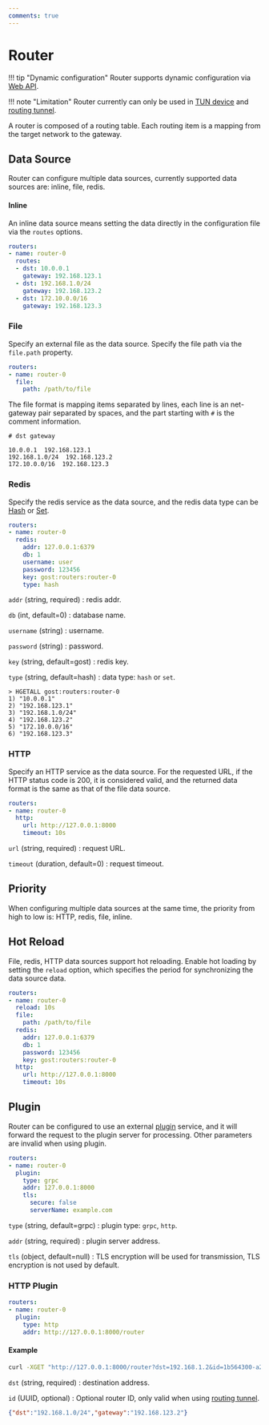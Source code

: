 ```yaml
---
comments: true
---
```


# Router

!!! tip "Dynamic configuration"
    Router supports dynamic configuration via [Web API](../tutorials/api/overview.md).

!!! note "Limitation"
    Router currently can only be used in [TUN device](../tutorials/tuntap.md) and [routing tunnel](../tutorials/routing-tunnel.md).

A router is composed of a routing table. Each routing item is a mapping from the target network to the gateway.

## Data Source

Router can configure multiple data sources, currently supported data sources are: inline, file, redis.

#### Inline

An inline data source means setting the data directly in the configuration file via the `routes` options.

```yaml
routers:
- name: router-0
  routes:
  - dst: 10.0.0.1
    gateway: 192.168.123.1
  - dst: 192.168.1.0/24
    gateway: 192.168.123.2
  - dst: 172.10.0.0/16
    gateway: 192.168.123.3
```

### File

Specify an external file as the data source. Specify the file path via the `file.path` property.

```yaml
routers:
- name: router-0
  file:
    path: /path/to/file
```

The file format is mapping items separated by lines, each line is an net-gateway pair separated by spaces, and the part starting with `#` is the comment information.

```text
# dst gateway

10.0.0.1  192.168.123.1
192.168.1.0/24  192.168.123.2
172.10.0.0/16  192.168.123.3
```

### Redis

Specify the redis service as the data source, and the redis data type can be [Hash](https://redis.io/docs/data-types/hashes/) or [Set](https://redis.io/docs/data-types/sets/).

```yaml
routers:
- name: router-0
  redis:
    addr: 127.0.0.1:6379
    db: 1
    username: user
    password: 123456
    key: gost:routers:router-0
    type: hash
```

`addr` (string, required)
:    redis addr.

`db` (int, default=0)
:    database name.

`username` (string)
:    username.

`password` (string)
:    password.

`key` (string, default=gost)
:    redis key.

`type` (string, default=hash)
:    data type: `hash` or `set`.

```redis
> HGETALL gost:routers:router-0
1) "10.0.0.1"
2) "192.168.123.1"
3) "192.168.1.0/24"
4) "192.168.123.2"
5) "172.10.0.0/16"
6) "192.168.123.3"
```

### HTTP

Specify an HTTP service as the data source. For the requested URL, if the HTTP status code is 200, it is considered valid, and the returned data format is the same as that of the file data source.

```yaml
routers:
- name: router-0
  http:
    url: http://127.0.0.1:8000
    timeout: 10s
```

`url` (string, required)
:    request URL.

`timeout` (duration, default=0)
:    request timeout.

## Priority

When configuring multiple data sources at the same time, the priority from high to low is: HTTP, redis, file, inline.

## Hot Reload

File, redis, HTTP data sources support hot reloading. Enable hot loading by setting the `reload` option, which specifies the period for synchronizing the data source data.

```yaml hl_lines="3"
routers:
- name: router-0
  reload: 10s
  file:
    path: /path/to/file
  redis:
    addr: 127.0.0.1:6379
	db: 1
	password: 123456
	key: gost:routers:router-0
  http:
    url: http://127.0.0.1:8000
    timeout: 10s
```

## Plugin

Router can be configured to use an external [plugin](plugin.md) service, and it will forward the request to the plugin server for processing. Other parameters are invalid when using plugin.

```yaml
routers:
- name: router-0
  plugin:
    type: grpc
    addr: 127.0.0.1:8000
    tls: 
      secure: false
      serverName: example.com
```

`type` (string, default=grpc)
:    plugin type: `grpc`, `http`.

`addr` (string, required)
:    plugin server address.

`tls` (object, default=null)
:    TLS encryption will be used for transmission, TLS encryption is not used by default.

### HTTP Plugin

```yaml
routers:
- name: router-0
  plugin:
    type: http
    addr: http://127.0.0.1:8000/router
```

#### Example

```bash
curl -XGET "http://127.0.0.1:8000/router?dst=192.168.1.2&id=1b564300-a2c5-406d-af0c-b7bdb039b0e3"
```

`dst` (string, required)
:    destination address.

`id` (UUID, optional)
:    Optional router ID, only valid when using [routing tunnel](../tutorials/routing-tunnel.md).

```json
{"dst":"192.168.1.0/24","gateway":"192.168.123.2"}
```
